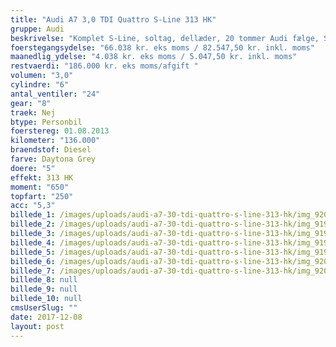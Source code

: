 ```yaml
---
title: "Audi A7 3,0 TDI Quattro S-Line 313 HK"
gruppe: Audi
beskrivelse: "Komplet S-Line, soltag, dellæder, 20 tommer Audi fælge, Sound effect (V8), sort himmel.\n\nKontakt for mere info og bestil en prøvetur. - Fri km. - Klar til levering. - Mulighed for mekaniskgaranti. ✔ Ingen km-begrænsning: Kør så meget du vil i hele perioden. ✔ Garantiforsikring tilbydes: Ingen uventede værksteds regninger. ✔ Mulighed for billig forsikring ✔ Vaskekort til Cirkel K: Vask bilen i hele landet hos Cirkel K. ✔ Skal vi hjælpe dig med at finde drømmebilen, tilbyder vi Danmarks bedste leasingpakker."
foerstegangsydelse: "66.038 kr. eks moms / 82.547,50 kr. inkl. moms"
maanedlig_ydelse: "4.038 kr. eks moms / 5.047,50 kr. inkl. moms"
restvaerdi: "186.000 kr. eks moms/afgift "
volumen: "3,0"
cylindre: "6"
antal_ventiler: "24"
gear: "8"
traek: Nej
btype: Personbil
foerstereg: 01.08.2013
kilometer: "136.000"
braendstof: Diesel
farve: Daytona Grey
doere: "5"
effekt: 313 HK
moment: "650"
topfart: "250"
acc: "5,3"
billede_1: /images/uploads/audi-a7-30-tdi-quattro-s-line-313-hk/img_9201-kopi.jpg
billede_2: /images/uploads/audi-a7-30-tdi-quattro-s-line-313-hk/img_9198.jpg
billede_3: /images/uploads/audi-a7-30-tdi-quattro-s-line-313-hk/img_9197.jpg
billede_4: /images/uploads/audi-a7-30-tdi-quattro-s-line-313-hk/img_9196.jpg
billede_5: /images/uploads/audi-a7-30-tdi-quattro-s-line-313-hk/img_9192.jpg
billede_6: /images/uploads/audi-a7-30-tdi-quattro-s-line-313-hk/img_9206.jpg
billede_7: /images/uploads/audi-a7-30-tdi-quattro-s-line-313-hk/img_9208.jpg
billede_8: null
billede_9: null
billede_10: null
cmsUserSlug: ""
date: 2017-12-08 
layout: post
---
```


